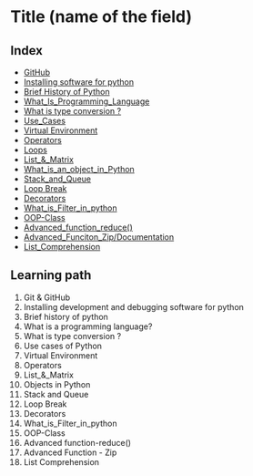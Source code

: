 <!--
1. Every major folder, for example, Frontend Web Development, Backend Web Development, Data Structures and Algorithm, etc, will have an index page.
2. Every index page should have a title, index with a link to all the language/topic folders, and a Learning path.
3. The learning path should act as a roadmap to the learners. The learners should not be clueless after coming to the repository.
    -->

# Title (name of the field)

## Index
- [GitHub](./Git_And_GitHub)
- [Installing software for python](./Installing_Software)
- [Brief History of Python](./History_Of_Python)
- [What_Is_Programming_Language](./What_Is_Programming_Language)
- [What is type conversion ?](./Type_Conversion)
- [Use_Cases](./Use_Cases)
- [Virtual Environment](./Virtual_Environment)
- [Operators](./Operators)
- [Loops](./Loops)
- [List_&_Matrix](./List_&_Matrix)
- [What_is_an_object_in_Python](./What_is_an_object_in_Python)
- [Stack_and_Queue](./Stack_and_Queue)
- [Loop Break](./Loops_Break)
- [Decorators](./Decorators)
- [What_is_Filter_in_python](./What_is_Filter_in_python)
- [OOP-Class](./OOP-Class)
- [Advanced_function_reduce()](./Advanced_function_reduce())
- [Advanced_Funciton_Zip/Documentation](./Advanced_Funciton_Zip/Documentation)
- [List_Comprehension](./List_Comprehension)


## Learning path
1. Git & GitHub
2. Installing development and debugging software for python
3. Brief history of python
4. What is a programming language?
5. What is type conversion ?
6. Use cases of Python
7. Virtual Environment
8. Operators
9. List_&_Matrix
10. Objects in Python
11. Stack and Queue
12. Loop Break
13. Decorators
14. What_is_Filter_in_python
15. OOP-Class
16. Advanced function-reduce()
17. Advanced Function - Zip
18. List Comprehension


